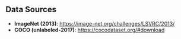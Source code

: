 ## Data Sources
- **ImageNet (2013)**: https://image-net.org/challenges/LSVRC/2013/
- **COCO (unlabeled-2017)**: https://cocodataset.org/#download
